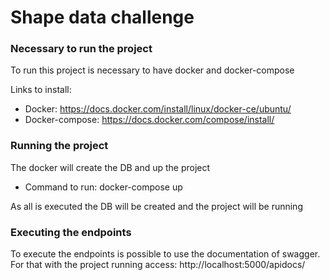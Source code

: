 # Shape data challenge
### Necessary to run the project
To run this project is necessary to have docker and docker-compose

Links to install:
* Docker: https://docs.docker.com/install/linux/docker-ce/ubuntu/
* Docker-compose: https://docs.docker.com/compose/install/

### Running the project
The docker will create the DB and up the project

* Command to run: docker-compose up

As all is executed the DB will be created and the project will be running

### Executing the endpoints
To execute the endpoints is possible to use the documentation of swagger.
For that with the project running access: http://localhost:5000/apidocs/
